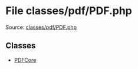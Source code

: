 File classes/pdf/PDF.php
=========

Source: [classes/pdf/PDF.php](https://github.com/PrestaShop/PrestaShop/blob/1.6.0.3/classes/pdf/PDF.php)


Classes
-------

* [PDFCore](class.PDFCore.md)

